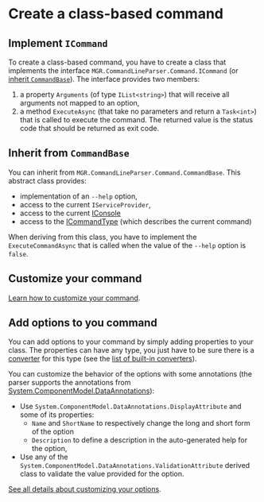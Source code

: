 ﻿# Create a class-based command

## Implement `ICommand`

To create a class-based command, you have to create a class that implements the interface `MGR.CommandLineParser.Command.ICommand` (or [inherit `CommandBase`](#Inherit-from-CommandBase)).
The interface provides two members:

1. a property `Arguments` (of type `IList<string>`) that will receive all arguments not mapped to an option,
2. a method `ExecuteAsync` (that take no parameters and return a `Task<int>`) that is called to execute the command. The returned value is the status code that should be returned as exit code.

## Inherit from `CommandBase`
You can inherit from `MGR.CommandLineParser.Command.CommandBase`.
This abstract class provides:

- implementation of an `--help` option,
- access to the current `IServiceProvider`,
- access to the current [IConsole](../extensibility/console.md)
- access to the [ICommandType](../extensibility/icommandtype.md) (which describes the current command)


When deriving from this class, you have to implement the `ExecuteCommandAsync` that is called when the value of the `--help` option is ```false```.

## Customize your command

[Learn how to customize your command](customize-class-based-command.md).

## Add options to you command

You can add options to your command by simply adding properties to your class.
The properties can have any type, you just have to be sure there is a [converter](../extensibility/converter.md) for this type (see the [list of built-in converters](../extensibility/built-in-converters.md)).

You can customize the behavior of the options with some annotations (the parser supports the annotations from [System.ComponentModel.DataAnnotations](https://docs.microsoft.com/dotnet/api/system.componentmodel.dataannotations)):

- Use `System.ComponentModel.DataAnnotations.DisplayAttribute` and some of its properties:
  - `Name` and `ShortName` to respectively change the long and short form of the option
  - `Description` to define a description in the auto-generated help for the option,
- Use any of the `System.ComponentModel.DataAnnotations.ValidationAttribute` derived class to validate the value provided for the option.

[See all details about customizing your options](customize-class-based-option.md).